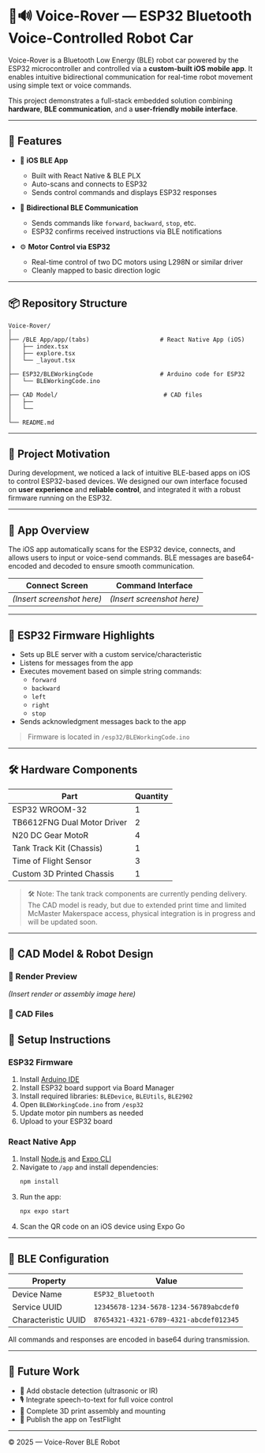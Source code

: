 # 🤖🔊 Voice-Rover — ESP32 Bluetooth Voice-Controlled Robot Car

Voice-Rover is a Bluetooth Low Energy (BLE) robot car powered by the ESP32 microcontroller and controlled via a **custom-built iOS mobile app**. It enables intuitive bidirectional communication for real-time robot movement using simple text or voice commands.

This project demonstrates a full-stack embedded solution combining **hardware**, **BLE communication**, and a **user-friendly mobile interface**.

---

## 🚀 Features

- 📱 **iOS BLE App**
  - Built with React Native & BLE PLX
  - Auto-scans and connects to ESP32
  - Sends control commands and displays ESP32 responses

- 🔁 **Bidirectional BLE Communication**
  - Sends commands like `forward`, `backward`, `stop`, etc.
  - ESP32 confirms received instructions via BLE notifications

- ⚙️ **Motor Control via ESP32**
  - Real-time control of two DC motors using L298N or similar driver
  - Cleanly mapped to basic direction logic

---

## 📦 Repository Structure

```
Voice-Rover/
│
├── /BLE App/app/(tabs)                    # React Native App (iOS)
│   ├── index.tsx
│   ├── explore.tsx
│   └── _layout.tsx
│
├── ESP32/BLEWorkingCode                   # Arduino code for ESP32
│   └── BLEWorkingCode.ino
│
├── CAD Model/                              # CAD files
│   ├── 
│   └── 
│
└── README.md
```

---

## 🧠 Project Motivation

During development, we noticed a lack of intuitive BLE-based apps on iOS to control ESP32-based devices. We designed our own interface focused on **user experience** and **reliable control**, and integrated it with a robust firmware running on the ESP32.

---

## 📱 App Overview

The iOS app automatically scans for the ESP32 device, connects, and allows users to input or voice-send commands. BLE messages are base64-encoded and decoded to ensure smooth communication.

| Connect Screen | Command Interface |
|----------------|-------------------|
| *(Insert screenshot here)* | *(Insert screenshot here)* |

---

## 🔧 ESP32 Firmware Highlights

- Sets up BLE server with a custom service/characteristic
- Listens for messages from the app
- Executes movement based on simple string commands:
  - `forward`
  - `backward`
  - `left`
  - `right`
  - `stop`
- Sends acknowledgment messages back to the app

> Firmware is located in `/esp32/BLEWorkingCode.ino`

---

## 🛠️ Hardware Components

| Part                         | Quantity |
|------------------------------|----------|
| ESP32 WROOM-32               | 1        |
| TB6612FNG Dual Motor Driver  | 2        |
| N20 DC Gear MotoR            | 4        |
| Tank Track Kit (Chassis)     | 1        |
| Time of Flight Sensor        | 3        |
| Custom 3D Printed Chassis    | 1        |

> 🛠️ Note: The tank track components are currently pending delivery. The CAD model is ready, but due to extended print time and limited McMaster Makerspace access, physical integration is in progress and will be updated soon.

---

## 🧩 CAD Model & Robot Design

### 📐 Render Preview  
*(Insert render or assembly image here)*

### 📁 CAD Files  


## 🔧 Setup Instructions

### ESP32 Firmware

1. Install [Arduino IDE](https://www.arduino.cc/en/software)
2. Install ESP32 board support via Board Manager
3. Install required libraries: `BLEDevice`, `BLEUtils`, `BLE2902`
4. Open `BLEWorkingCode.ino` from `/esp32`
5. Update motor pin numbers as needed
6. Upload to your ESP32 board

### React Native App

1. Install [Node.js](https://nodejs.org/) and [Expo CLI](https://docs.expo.dev)
2. Navigate to `/app` and install dependencies:
   ```bash
   npm install
   ```
3. Run the app:
   ```bash
   npx expo start
   ```
4. Scan the QR code on an iOS device using Expo Go

---

## 📡 BLE Configuration

| Property           | Value                                      |
|--------------------|--------------------------------------------|
| Device Name        | `ESP32_Bluetooth`                          |
| Service UUID       | `12345678-1234-5678-1234-56789abcdef0`      |
| Characteristic UUID| `87654321-4321-6789-4321-abcdef012345`      |

All commands and responses are encoded in base64 during transmission.

---

## 🧭 Future Work

- 🔲 Add obstacle detection (ultrasonic or IR)
- 🎙️ Integrate speech-to-text for full voice control
- 🧱 Complete 3D print assembly and mounting
- 📲 Publish the app on TestFlight

---

© 2025 — Voice-Rover BLE Robot
